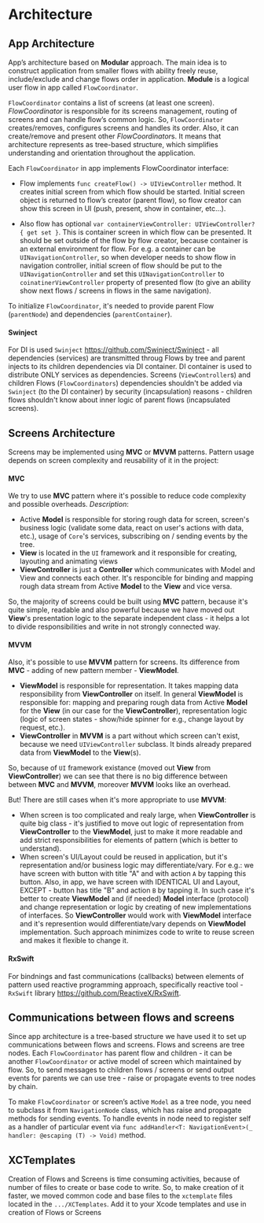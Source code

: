 # Architecture

## App Architecture

App’s architecture based on **Modular** approach. The main idea is to construct application from smaller flows with ability freely reuse, include/exclude and change flows order in application. **Module** is a logical user flow in app called `FlowCoordinator`.

`FlowCoordinator` contains a list of screens (at least one screen). *FlowCoordinator* is responsible for its screens management, routing of screens and can handle flow’s common logic. So, `FlowCoordinator` creates/removes, configures screens and handles its order. Also, it can create/remove and present other *FlowCoordinator*s. It means that architecture represents as tree-based structure, which simplifies understanding and orientation throughout the application.

Each `FlowCoordinator` in app implements FlowCoordinator interface:

- Flow implements `func createFlow() -> UIViewController` method. It creates initial screen from  which flow should be started. Initial screen object is returned to flow’s creator (parent flow), so flow creator can show this screen in UI (push, present, show in container, etc...).

- Also flow has optional `var containerViewController: UIViewController? { get set }`. This is container screen in which flow can be presented. It should be set outside of the flow by flow creator, because container is an external environment for flow. For e.g. a container can be `UINavigationController`, so when developer needs to show flow in navigation controller, initial screen of flow should be put to the `UINavigationController` and set this `UINavigationController` to `coinatinerViewController` property of presented flow (to give an ability show next flows / screens in flows in the same navigation).

To initialize `FlowCoordinator`, it's needed to provide parent Flow (`parentNode`) and dependencies (`parentContainer`).

#### Swinject

For DI is used `Swinject` https://github.com/Swinject/Swinject - all dependencies (services) are transmitted throug Flows by tree and parent injects to its children dependencies via DI container. DI container is used to distribute ONLY services as dependencies. Screens (`ViewController`s) and children Flows (`FlowCoordinators`) dependencies shouldn't be added via `Swinject` (to the DI container) by security (incapsulation) reasons - children flows shouldn't know about inner logic of parent flows (incapsulated screens).

## Screens Architecture

Screens may be implemented using **MVC** or **MVVM** patterns. Pattern usage depends on screen complexity and reusability of it in the project:

#### MVC

We try to use **MVC** pattern where it's possible to reduce code complexity and possible overheads. *Description*:

- Active **Model** is responsible for storing rough data for screen, screen's business logic (validate some data, react on user's actions with data, etc.), usage of `Core`'s services, subscribing on / sending events by the tree.
- **View** is located in the `UI` framework and it responsible for creating, layouting and animating views
- **ViewController** is just a **Controller** which communicates with Model and View and connects each other. It's responcible for binding and mapping rough data stream from Active **Model** to the **View** and vice versa.

So, the majority of screens could be built using **MVC** pattern, because it's quite simple, readable and also powerful because we have moved out **View**'s presentation logic to the separate independent class - it helps a lot to divide responsibilities and write in not strongly connected way.

#### MVVM

Also, it's possible to use **MVVM** pattern for screens. Its difference from **MVC** - adding of new pattern member - **ViewModel**.

- **ViewModel** is responsible for representation. It takes mapping data responsibility from **ViewController** on itself. In general **ViewModel** is responsible for: mapping and preparing rough data from Active **Model** for the **View** (in our case for the **ViewController**), representation logic (logic of screen states - show/hide spinner for e.g., change layout by request, etc.).
- **ViewController** in **MVVM** is a part without which screen can't exist, because we need `UIViewController` subclass. It binds already prepared data from **ViewModel** to the **View**(s).

So, because of `UI` framework existance (moved out **View** from **ViewController**) we can see that there is no big difference between between **MVC** and **MVVM**, moreover **MVVM** looks like an overhead. 

But! There are still cases when it's more appropriate to use **MVVM**:

- When screen is too complicated and realy large, when **ViewController** is quite big class - it's justified to move out logic of representation from **ViewController** to the **ViewModel**, just to make it more readable and add strict responsibilities for elements of pattern (which is better to understand).
- When screen's UI/Layout could be reused in application, but it's representation and/or business logic may differentiate/vary. For e.g.: we have screen with button with title "A" and with action `A` by tapping this button. Also, in app, we have screen with IDENTICAL UI and Layout, EXCEPT - button has title "B" and action `B` by tapping it. In such case it's better to create **ViewModel** and (if needed) **Model** interface (protocol) and change representation or logic by creating of new implementations of interfaces. So **ViewController** would work with **ViewModel** interface and it's represention would differentiate/vary depends on **ViewModel** implementation.
Such approach minimizes code to write to reuse screen and makes it flexible to change it.

#### RxSwift

For bindnings and fast communications (callbacks) between elements of pattern used reactive programming approach, specifically reactive tool - `RxSwift` library https://github.com/ReactiveX/RxSwift.

## Communications between flows and screens

Since app architecture is a tree-based structure we have used it to set up communications between flows and screens. 
Flows and screens are tree nodes. Each `FlowCoordinator` has parent flow and children - it can be another `FlowCoordinator` or active model of screen which maintained by flow. So, to send messages to children flows / screens or send output events for parents we can use tree - raise or propagate events to tree nodes by chain.

To make `FlowCoordinator` or screen’s active `Model` as a tree node, you need to subclass it from `NavigationNode` class, which has  raise and propagate methods for sending events. To handle events in node need to register self as a handler of particular event via `func addHandler<T: NavigationEvent>(_ handler: @escaping (T) -> Void)` method.

## XCTemplates

Creation of Flows and Screens is time consuming activities, because of number of files to create or base code to write. So, to make creation of it faster, we moved common code and base files to the `xctemplate` files located in the `.../XCTemplates`. Add it to your Xcode templates and use in creation of Flows or Screens

